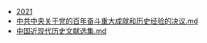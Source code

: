 - [2021](./2021)
- [中共中央关于党的百年奋斗重大成就和历史经验的决议.md](3000-自考\资料\KM01-中国近现代史纲要\05-中国近现代历史文献选集\2012-\2021\中共中央关于党的百年奋斗重大成就和历史经验的决议.md)
- [中国近现代历史文献选集.md](3000-自考\资料\KM01-中国近现代史纲要\05-中国近现代历史文献选集\中国近现代历史文献选集.md)